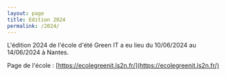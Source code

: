 ```yaml
---
layout: page
title: Edition 2024
permalink: /2024/
---
```


L'édition 2024 de l'école d'été Green IT a eu lieu du 10/06/2024 au 14/06/2024 à Nantes.

Page de l'école : [https://ecolegreenit.ls2n.fr/](https://ecolegreenit.ls2n.fr/)